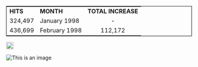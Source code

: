 <table style="border:1px solid black">
  <tr>
    <td><b>HITS</b></td>
    <td><b>MONTH</b></td>
    <td><b>TOTAL INCREASE</b></td>
  </tr>
  <tr>
    <td>324,497</td>
    <td>January 1998 </td>
    <td style="text-align:center">-</td>
  </tr>
    <tr>
    <td>436,699</td>
    <td>February 1998</td>
    <td style="text-align:center">112,172</td>
  </tr>
</table>


<img src="https://upload.wikimedia.org/wikipedia/commons/3/30/Star-full.png" width="20">

![This is an image](https://upload.wikimedia.org/wikipedia/en/0/03/National_Basketball_Association_logo.svg)
